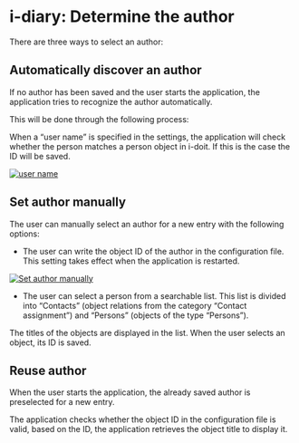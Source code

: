 # i-diary: Determine the author

There are three ways to select an author:

Automatically discover an author
--------------------------------

If no author has been saved and the user starts the application, the application tries to recognize the author automatically.

This will be done through the following process:

When a “user name” is specified in the settings, the application will check whether the person matches a person object in i-doit. If this is the case the ID will be saved.

[![user name](../../assets/images/en/i-doit-pro-add-ons/i-diary/determine-the-author/1-dta.png)](../../assets/images/en/i-doit-pro-add-ons/i-diary/determine-the-author/1-dta.png)

Set author manually
-------------------

The user can manually select an author for a new entry with the following options:

*   The user can write the object ID of the author in the configuration file. This setting takes effect when the application is restarted.

[![Set author manually](../../assets/images/en/i-doit-pro-add-ons/i-diary/determine-the-author/2-dta.png)](../../assets/images/en/i-doit-pro-add-ons/i-diary/determine-the-author/2-dta.png)

*   The user can select a person from a searchable list. This list is divided into “Contacts” (object relations from the category “Contact assignment”) and “Persons” (objects of the type “Persons”).

The titles of the objects are displayed in the list. When the user selects an object, its ID is saved.

Reuse author
------------

When the user starts the application, the already saved author is preselected for a new entry.

The application checks whether the object ID in the configuration file is valid, based on the ID, the application retrieves the object title to display it.